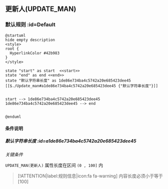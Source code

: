 ## 更新人(UPDATE_MAN) <!-- {docsify-ignore-all} -->

   

### 默认规则 :id=Default

```plantuml
@startuml
hide empty description
<style>
root {
  HyperlinkColor #42b983
}
</style>

state "start" as start  <<start>>
state "end" as end <<end>>
state "默认字符串长度" as 1de86e734ba4c5742a20e685423dee45 [[$./Update_man#a1de86e734ba4c5742a20e685423dee45 {"默认字符串长度"}]]


start --> 1de86e734ba4c5742a20e685423dee45 
1de86e734ba4c5742a20e685423dee45 --> end 


@enduml
```

#### 条件说明

##### 默认字符串长度 :id=a1de86e734ba4c5742a20e685423dee45


*关键条件*


`UPDATE_MAN(更新人)` 属性长度在区间 `(0 , 100]` 内

> [!ATTENTION|label:规则信息|icon:fa fa-warning]
> 内容长度必须小于等于[100]







